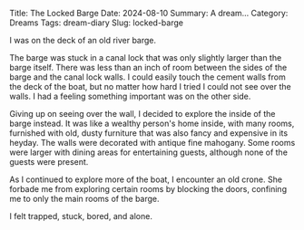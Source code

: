 Title: The Locked Barge
Date: 2024-08-10
Summary: A dream...
Category: Dreams
Tags: dream-diary
Slug: locked-barge

I was on the deck of an old river barge.

The barge was stuck in a canal lock that was only slightly larger than the barge itself.
There was less than an inch of room between the sides of the barge and the canal lock walls.
I could easily touch the cement walls from the deck of the boat, but no matter how hard I tried I could not see over the walls.
I had a feeling something important was on the other side.

Giving up on seeing over the wall, I decided to explore the inside of the barge instead.
It was like a wealthy person's home inside, with many rooms, furnished with old, dusty furniture that was also fancy and expensive in its heyday. 
The walls were decorated with antique fine mahogany.
Some rooms were larger with dining areas for entertaining guests, although none of the guests were present.

As I continued to explore more of the boat, I encounter an old crone.
She forbade me from exploring certain rooms by blocking the doors, confining me to only the main rooms of the barge.

I felt trapped, stuck, bored, and alone.
